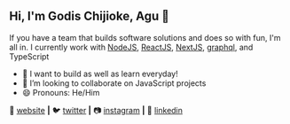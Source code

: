 ## Hi, I'm Godis Chijioke, Agu 👋

If you have a team that builds software solutions and does so with fun, I'm all in. I currently work with [NodeJS][nodejs], [ReactJS][react], [NextJS][nextjs], [graphql][graphql], and TypeScript

- 🔭 I want to build as well as learn everyday!
- 👯 I’m looking to collaborate on JavaScript projects
- 😄 Pronouns: He/Him

🏡 [website][website] **|** 
🐦 [twitter][twitter] **|** 
📷 [instagram][instagram] **|** 
👔 [linkedin][linkedin]

[graphql]: https://graphql.org/
[nodejs]: https://nodejs.org/en/
[react]: http://reactjs.org
[nextjs]: https://nextjs.org/
[tailwind]: https://tailwindcss.com
[website]: https://godisagu.netlify.app/
[twitter]: https://twitter.com/dev_cjay
[instagram]: https://instagram.com/godisagu
[linkedin]: https://www.linkedin.com/in/godis-agu-105619156/
